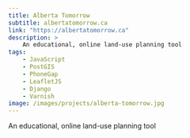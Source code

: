 ```yaml
---
title: Alberta Tomorrow
subtitle: albertatomorrow.ca
link: "https://albertatomorrow.ca"
description: >
    An educational, online land-use planning tool
tags:
    - JavaScript
    - PostGIS
    - PhoneGap
    - LeafletJS
    - Django
    - Varnish
image: /images/projects/alberta-tomorrow.jpg
---
```


An educational, online land-use planning tool